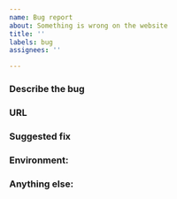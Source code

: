 ```yaml
---
name: Bug report
about: Something is wrong on the website
title: ''
labels: bug
assignees: ''

---
```




<!--
Note: Please search to see if an issue already exists for the bug you encountered.
-->

### Describe the bug
<!-- A clear and concise description of what the bug is. -->


### URL
<!-- Provide link to the website or source code most related to the bug. -->


### Suggested fix
<!-- Do you have any suggestions on how to fix the bug? Possibly a pull request! -->


### Environment:
<!--
Example:
- OS: Ubuntu 20.04
- Node: 13.14.0
- npm: 7.6.3
-->



### Anything else:
<!--
Links? References? Anything that will give us more context about the issue that you are encountering!
-->
